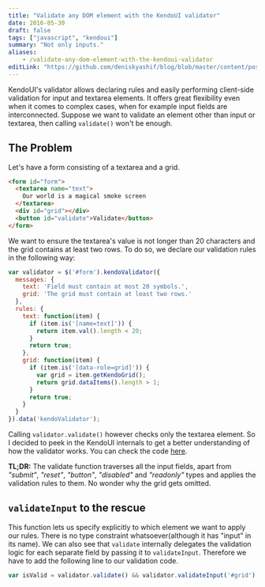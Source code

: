 ```yaml
---
title: "Validate any DOM element with the KendoUI validator"
date: 2016-05-30
draft: false
tags: ["javascript", "kendoui"]
summary: "Not only inputs."
aliases:
    - /validate-any-dom-element-with-the-kendoui-validator
editLink: "https://github.com/deniskyashif/blog/blob/master/content/posts/2016-05-30-validate-any-dom-element-kendoui.md"
---
```


KendoUI's validator allows declaring rules and easily performing client-side validation for input and textarea elements. It offers great flexibility even when it comes to complex cases, when for example input fields are interconnected. Suppose we want to validate an element other than input or textarea, then calling ```validate()``` won't be enough.  

## The Problem

Let's have a form consisting of a textarea and a grid.

```html
<form id="form">
  <textarea name="text">
    Our world is a magical smoke screen
  </textarea>
  <div id="grid"></div>
  <button id="validate">Validate</button>
</form>
```
  
We want to ensure the textarea's value is not longer than 20 characters and the grid contains at least two rows. To do so, we declare our validation rules in the following way:  

```javascript
var validator = $('#form').kendoValidator({
  messages: {
    text: 'Field must contain at most 20 symbols.',
    grid: 'The grid must contain at least two rows.'
  },
  rules: {
    text: function(item) { 
      if (item.is('[name=text]')) {
        return item.val().length < 20;
      }
      return true;
    },
    grid: function(item) {
      if (item.is('[data-role=grid]')) {
        var grid = item.getKendoGrid();
        return grid.dataItems().length > 1;
      }
      return true;
    }
  }
}).data('kendoValidator');
```

Calling ```validator.validate()``` however checks only the textarea element. So I decided to peek in the KendoUI internals to get a better understanding of how the validator works. You can check the code [here](https://github.com/telerik/kendo-ui-core/blob/25e8c5c5ccd176268e8ec9b2dad3722642898970/src/kendo.validator.js#L279).
  
**TL;DR:** The validate function traverses all the input fields, apart from _"submit"_, _"reset"_, _"button"_, _"disabled"_ and _"readonly"_ types and applies the validation rules to them. No wonder why the grid gets omitted.

## ```validateInput``` to the rescue

This function lets us specify explicitly to which element we want to apply our rules. There is no type constraint whatsoever(although it has "input" in its name). We can also see that ```validate``` internally delegates the validation logic for each separate field by passing it to ```validateInput```. Therefore we have to add the following line to our validation code.

```javascript
var isValid = validator.validate() && validator.validateInput('#grid');
```
